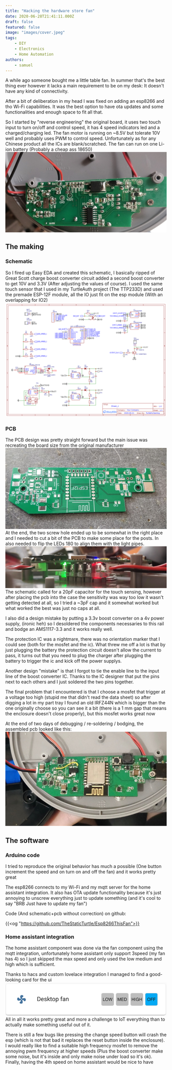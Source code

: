 ```yaml
---
title: "Hacking the hardware store fan"
date: 2020-06-28T21:41:11.000Z
draft: false
featured: false
image: "images/cover.jpeg"
tags:
    - DIY
    - Electronics
    - Home Automation
authors:
    - samuel
---
```


A while ago someone bought me a little table fan. In summer that's the best thing ever however it lacks a main requirement to be on my desk: It doesn't have any kind of connectivity. 

<!--more-->

After a bit of deliberation in my head I was fixed on adding an esp8266 and tho Wi-Fi capabilities. It was the best option to have ota updates and some functionalities and enough space to fit all that.

So I started by "reverse engineering" the original board, it uses two touch input to turn on/off and control speed, it has 4 speed indicators led and a charged/charging led. The fan motor is running on ~8.5V but tolerate 10V well and probably uses PWM to control speed. Unfortunately as for any Chinese product all the ICs are blank/scratched. The fan can run on one Li-ion battery (Probably a cheap ass 18650)
![](images/dl_IMG_20200622_133824__01__02-1.jpg)
## The making

### Schematic

So I fired up Easy EDA and created this schematic, I basically ripped of Great Scott charge boost converter circuit added a second boost converter to get 10V and 3.3V (After adjusting the values of course). I used the same touch sensor that I used in my TurtleAuth project (The TTP233D) and used the premade ESP-12F module, all the IO just fit on the esp module (With an overlapping for IO2)
![](images/dl_Schematic_esp8266-ed_fan_2020-06-22_13-50-23.png)
### PCB

The PCB design was pretty straight forward but the main issue was recreating the board size from the original manufacturer 
![](images/dl_image.jpeg)
At the end, the two screw hole ended up to be somewhat in the right place and I needed to cut a bit of the PCB to make some place for the posts. In also needed to flip the LEDs 180 to align them with the light pipes.
![](images/dl_image-2.jpeg)
The schematic called for a 20pF capacitor for the touch sensing, however after placing the pcb into the case the sensitivity was way too low it wasn't getting detected at all, so I tried a ~3pF cap and it somewhat worked but what worked the best was just no caps at all.

I also did a design mistake by putting a 3.3v boost converter on a 4v power supply, (ironic heh) so I desoldered the components necessaries to this rail and bodge an AMS1117-3.3 and it works really well.

The protection IC was a nightmare, there was no orientation marker that I could see (both for the mosfet and the ic). What threw me off a lot is that by just plugging the battery the protection circuit doesn't allow the current to pass, it turns out that you need to plug the charger after plugging the battery to trigger the ic and kick off the power supplys.

Another design "mistake" is that I forgot to tie the enable line to the input line of the boost converter IC. Thanks to the IC designer that put the pins next to each others and I just soldered the two pins together.

The final problem that I encountered is that I choose a mosfet that trigger at a voltage too high (stupid me that didn't read the data sheet) so after digging a lot in my part tray I found an old IRFZ44N which is bigger than the one originally choose so you can see it a bit (there is a 1 mm gap that means the enclosure doesn't close properly), but this mosfet works great now

At the end of two days of debugging / re-soldering / bodging, the assembled pcb looked like this:
![](images/dl_image-1.jpeg)
## The software

### Arduino code

I tried to reproduce the original behavior has much a possible (One button increment the speed and on turn on and off the fan) and it works pretty great

The esp8266 connects to my Wi-Fi and my mqtt server for the home assistant integration. It also has OTA update functionality because it's just annoying to unscrew everything just to update something (and it's cool to say "BRB Just have to update my fan")

Code (And schematic+pcb without correction) on github:

{{<og "https://github.com/TheStaticTurtle/Esp8266ThisFan">}}

### Home assistant integration

The home assistant component was done via the fan component using the mqtt integration, unfortunately home assistant only support 3speed (my fan has 4) so I just skipped the max speed and only used the low medium and high which is sufficient.

Thanks to hacs and custom lovelace integration I managed to find a good-looking card for the ui 
![](images/dl_image.png)
All in all it works pretty great and more a challenge to IoT everything than to actually make something useful out of it.

There is still a few bugs like pressing the change speed button will crash the esp (which is not that bad it replaces the reset button inside the enclosure). I would really like to find a suitable high frequency mosfet to remove the annoying pwm frequency at higher speeds (Plus the boost converter make some noise, but it's inside and only make noise under load so it's ok). Finally, having the 4th speed on home assistant would be nice to have
